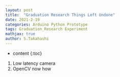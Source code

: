 ```yaml
---
layout: post
title:  "Graduation Research Things Left Undone"
date: 2021-2-19
categories: Arduino Python Prototype
tags: Graduation_Research Experiment
mathjax: true
author: S.Takahashi
---
```


* content
{:toc}

1. Low latency camera
2. OpenCV now how